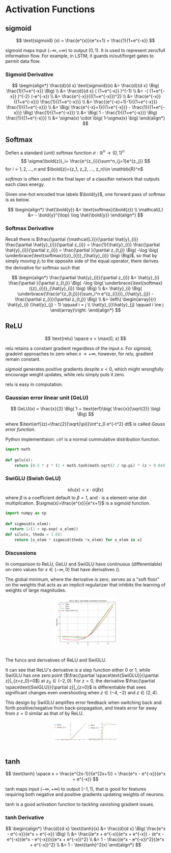 # Activation Functions

## sigmoid

$$
\text{sigmoid} (x) =
\frac{e^{x}}{e^x+1} =
\frac{1}{1+e^{-x}}
$$

$\text{sigmoid}$ maps input $(-\infty, +\infty)$ to output $(0,1)$. It is used to represent zero/full information flow. For example, in LSTM, it guards in/out/forget gates to permit data flow.

### Sigmoid Derivative

$$
\begin{align*}
  \frac{d}{d x} \text{sigmoid}(x) &=
  \frac{d}{d x} \Big( \frac{1}{1+e^{-x}} \Big) 
\\ &=
  \frac{d}{d x} ( {1+e^{-x}} )^{-1}
\\ &=
  -( {1+e^{-x}} )^{-2} (-e^{-x})
\\ &=
  \frac{e^{-x}}{({1+e^{-x}})^2}
\\ &=
  \frac{e^{-x}}{{1+e^{-x}}}   \frac{1}{{1+e^{-x}}}
\\ &=
  \frac{(e^{-x}+1)-1}{{1+e^{-x}}}   \frac{1}{{1+e^{-x}}}
\\ &=
  \Big( \frac{e^{-x}+1}{{1+e^{-x}}} - \frac{1}{{1+e^{-x}}} \Big) \frac{1}{{1+e^{-x}}}
\\ &=
  \Big( 1 - \frac{1}{{1+e^{-x}}} \Big) \frac{1}{{1+e^{-x}}}
\\ &=
  \sigma(x) \cdot \big( 1-\sigma(x) \big)
\end{align*}
$$

## Softmax

Defien a standard (unit) softmax function $\sigma: \mathbb{R}^n \rightarrow (0,1)^n$
$$
\sigma(\bold{z})_i=
\frac{e^{z_i}}{\sum^n_{j=1}e^{z_j}}
$$
for $i=1,2,...,n$ and $\bold{z}=(z_1, z_2, ..., z_n)\in \mathbb{R}^n$

$softmax$ is often used in the final layer of a classifier network that outputs each class energy.

Given one-hot encoded true labels $\bold{y}$, one forward pass of softmax is as below.

$$
\begin{align*}
    \hat{\bold{y}} &= \text{softmax}(\bold{z}) 
\\  \mathcal{L} &= - \bold{y}^{\top} \log \hat{\bold{y}}
\end{align*}
$$

### Softmax Derivative


Recall there is $\frac{\partial {\mathcal{L}}}{\partial \hat{y}_{i}} \frac{\partial \hat{y}_{i}}{\partial z_{i}} = \frac{1}{\hat{y}_{i}} \frac{\partial \hat{y}_{i}}{\partial z_{i}} = \frac{\partial }{\partial z_{t,j}} \Big( -\log \big( \underbrace{\text{softmax}({z}_{i})}_{\hat{y}_{i}} \big) \Big)$,
so that by simply moving $\hat{y}_{i}$ to the opposite side of the equal operator, there derives the derivative for $\text{softmax}$ such that

$$
\begin{align*}
  \frac{\partial \hat{y}_{i}}{\partial z_{i}} &=
  \hat{y}_{i} \frac{\partial }{\partial z_{t,j}} \Big( -\log \big( \underbrace{\text{softmax}({z}_{i})}_{\hat{y}_{i}} \big) \Big) 
\\ &=
  \hat{y}_{i} \Big( \underbrace{\frac{e^{z_{t,j}}}{\sum_i^n e^{z_{i}}}}_{\hat{y}_{j}} - \frac{\partial z_{i}}{\partial z_{t,j}} \Big)
\\ &=
    \left\{ \begin{array}{r}
        \hat{y}_{i} (\hat{y}_{j} - 1) \qquad i = j \\
        \hat{y}_{i}\hat{y}_{j} \qquad i \ne j
    \end{array}\right.
\end{align*}
$$


## ReLU

$$
\text{relu} \space x =
\max(0, x)
$$

$\text{relu}$ retains a constant gradient regardless of the input $x$. For $sigmoid$, gradeint approaches to zero when $x \rightarrow +\infty$, however, for $relu$, gradient remain constant.

$sigmoid$ generates positive gradients despite $x<0$, which might wrongfully encourage weight updates, while $relu$ simply puts it zero.

$\text{relu}$ is easy in computation.

### Gaussian error linear unit  (GeLU)

$$
GeLU(x) = \frac{x}{2} \Big( 1 + \text{erf}\big( \frac{x}{\sqrt{2}} \big) \Big)
$$

where $\text{erf}(z)=\frac{2}{\sqrt{\pi}}\int^z_0 e^{-t^2} dt$ is called *Gauss error function*.

Python implementtaion: `cdf` is a normal cummulative distribution function.

```py
import math

def gelu(x):
    return [0.5 * z * (1 + math.tanh(math.sqrt(2 / np.pi) * (z + 0.044715 * math.pow(z, 3)))) for z in x]
```


### SwiGLU (Swish GeLU)

$$
\text{silu}(x) = 
x \cdot \sigma(\beta x)
$$
where $\beta$ is a coefficient default to $\beta = 1$, and $\cdot$ is a element-wise dot multiplication.
$\sigma(x)=\frac{e^{x}}{e^x+1}$ is a sigmoid function.

```py
import numpy as np

def sigmoid(x_elem):
  return 1/(1 + np.exp(-x_elem))
def silu(x, theda = 1.0):
    return [x_elem * sigmoid(theda *x_elem) for x_elem in x]
```

### Discussions

In comparison to ReLU, GeLU and SwiGLU have continuous (differentiable) on-zero values for $x \in (-\infty, 0)$ that have derivatives ().

The global minimum, where the derivative is zero, serves as a "soft floor" on the weights that acts as an implicit regularizer that inhibits the learning of weights of large magnitudes.

<div style="display: flex; justify-content: center;">
      <img src="imgs/relu_and_variants.png" width="40%" height="40%" alt="relu_and_variants" />
</div>
</br>

The funcs and derivatives of ReLU and SwiGLU.

It can see that ReLU's derivative is a step function either 0 or 1, while SwiGLU has one zero point ($\frac{\partial \space\text{SwiGLU}}{\partial z}|_{z=z_0}=0$) at $z_0 \in (-2, 0)$.
For $z=0$, the derivative $\frac{\partial \space\text{SwiGLU}}{\partial z}|_{z=0}$ is differentiable that sees significant changes even overshooting when $z \in (-4, -2)$ and $z \in (2, 4)$.

This design by SwiGLU amplifies error feedback when switching back and forth positive/negative from back-propagation, and treats error far away from $z=0$ similar as that of by ReLU.

<div style="display: flex; justify-content: center;">
      <img src="imgs/relu_func_vs_derivative.png" width="40%" height="40%" alt="relu_func_vs_derivative" />
</div>
</br>

## tanh

$$
\text{tanh} \space x =
\frac{e^{2x-1}}{e^{2x+1}} =
\frac{e^x - e^{-x}}{e^x + e^{-x}}
$$

$\text{tanh}$ maps input $(-\infty, +\infty)$ to output $(-1,1)$, that is good for features requiring both negative and positive gradients updating weights of neurons. 

$\text{tanh}$ is a good activation function to tackling vanishing gradient issues.

### tanh Derivative

$$
\begin{align*}
  \frac{d}{d x} \text{tanh}(x) &=
  \frac{d}{d x} \Big( \frac{e^x - e^{-x}}{e^x + e^{-x}} \Big)
\\ &=
  \frac{(e^x + e^{-x})(e^x + e^{-x}) - (e^x - e^{-x})(e^x - e^{-x})}{(e^x + e^{-x})^2}
\\ &=
  1 - \frac{(e^x - e^{-x})^2}{(e^x + e^{-x})^2}
\\ &=
  1 - \text{tanh}^2(x)
\end{align*}
$$